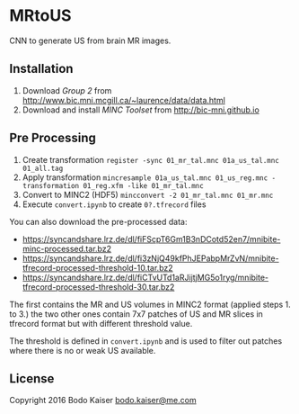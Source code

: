 # MRtoUS

CNN to generate US from brain MR images.

## Installation

1. Download *Group 2* from http://www.bic.mni.mcgill.ca/~laurence/data/data.html
2. Download and install *MINC Toolset* from http://bic-mni.github.io

## Pre Processing

1. Create transformation `register -sync 01_mr_tal.mnc 01a_us_tal.mnc 01_all.tag`
2. Apply transformation `mincresample 01a_us_tal.mnc 01_us_reg.mnc -transformation 01_reg.xfm -like 01_mr_tal.mnc`
3. Convert to MINC2 (HDF5) `mincconvert -2 01_mr_tal.mnc 01_mr.mnc`
4. Execute `convert.ipynb` to create `0?.tfrecord` files

You can also download the pre-processed data:

* https://syncandshare.lrz.de/dl/fiFScpT6Gm1B3nDCotd52en7/mnibite-minc-processed.tar.bz2
* https://syncandshare.lrz.de/dl/fi3zNjQ49kfPhJEPabpMrZvN/mnibite-tfrecord-processed-threshold-10.tar.bz2
* https://syncandshare.lrz.de/dl/fiCTvUTd1aRJijtjMG5o1ryg/mnibite-tfrecord-processed-threshold-30.tar.bz2

The first contains the MR and US volumes in MINC2 format (applied steps 1. to 3.) the two other ones contain
7x7 patches of US and MR slices in tfrecord format but with different threshold value.

The threshold is defined in `convert.ipynb` and is used to filter out patches where there is no or weak US available.

## License

Copyright 2016 Bodo Kaiser <bodo.kaiser@me.com>
